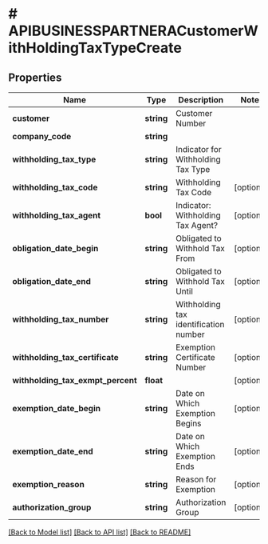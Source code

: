 # # APIBUSINESSPARTNERACustomerWithHoldingTaxTypeCreate

## Properties

Name | Type | Description | Notes
------------ | ------------- | ------------- | -------------
**customer** | **string** | Customer Number |
**company_code** | **string** |  |
**withholding_tax_type** | **string** | Indicator for Withholding Tax Type |
**withholding_tax_code** | **string** | Withholding Tax Code | [optional]
**withholding_tax_agent** | **bool** | Indicator: Withholding Tax Agent? | [optional]
**obligation_date_begin** | **string** | Obligated to Withhold Tax From | [optional]
**obligation_date_end** | **string** | Obligated to Withhold Tax Until | [optional]
**withholding_tax_number** | **string** | Withholding tax identification number | [optional]
**withholding_tax_certificate** | **string** | Exemption Certificate Number | [optional]
**withholding_tax_exmpt_percent** | **float** |  | [optional]
**exemption_date_begin** | **string** | Date on Which Exemption Begins | [optional]
**exemption_date_end** | **string** | Date on Which Exemption Ends | [optional]
**exemption_reason** | **string** | Reason for Exemption | [optional]
**authorization_group** | **string** | Authorization Group | [optional]

[[Back to Model list]](../../README.md#models) [[Back to API list]](../../README.md#endpoints) [[Back to README]](../../README.md)
